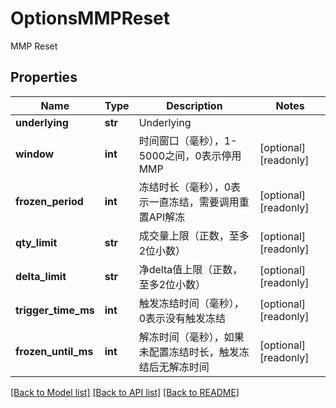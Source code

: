 # OptionsMMPReset

MMP Reset
## Properties
Name | Type | Description | Notes
------------ | ------------- | ------------- | -------------
**underlying** | **str** | Underlying | 
**window** | **int** | 时间窗口（毫秒），1-5000之间，0表示停用MMP | [optional] [readonly] 
**frozen_period** | **int** | 冻结时长（毫秒），0表示一直冻结，需要调用重置API解冻 | [optional] [readonly] 
**qty_limit** | **str** | 成交量上限（正数，至多2位小数） | [optional] [readonly] 
**delta_limit** | **str** | 净delta值上限（正数，至多2位小数） | [optional] [readonly] 
**trigger_time_ms** | **int** | 触发冻结时间（毫秒），0表示没有触发冻结 | [optional] [readonly] 
**frozen_until_ms** | **int** | 解冻时间（毫秒），如果未配置冻结时长，触发冻结后无解冻时间 | [optional] [readonly] 

[[Back to Model list]](../README.md#documentation-for-models) [[Back to API list]](../README.md#documentation-for-api-endpoints) [[Back to README]](../README.md)


